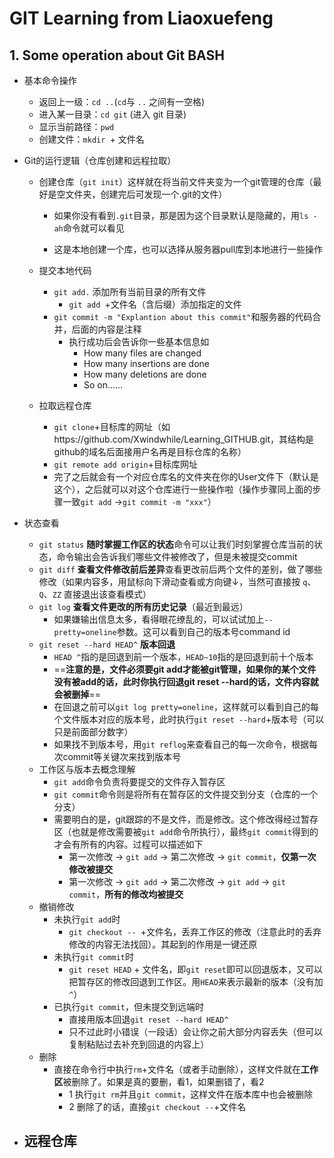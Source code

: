 # GIT Learning from Liaoxuefeng

## 1. Some operation about Git BASH

- 基本命令操作

  - 返回上一级：`cd ..`(`cd`与 `..` 之间有一空格)
  - 进入某一目录：`cd git` (进入 git 目录)
  - 显示当前路径：`pwd`
  - 创建文件：`mkdir `+ 文件名
- Git的运行逻辑（仓库创建和远程拉取）

  - 创建仓库（`git init`）这样就在将当前文件夹变为一个git管理的仓库（最好是空文件夹，创建完后可发现一个.git的文件）

    - 如果你没有看到`.git`目录，那是因为这个目录默认是隐藏的，用`ls -ah`命令就可以看见

    - 这是本地创建一个库，也可以选择从服务器pull库到本地进行一些操作

  - 提交本地代码

    - `git add.` 添加所有当前目录的所有文件
      - `git add `+文件名（含后缀）添加指定的文件
    - `git commit -m "Explantion about this commit"`和服务器的代码合并，后面的内容是注释
      - 执行成功后会告诉你一些基本信息如
        - How many files are changed
        - How many insertions are done
        - How many deletions are done
        - So on……

  - 拉取远程仓库

    - `git clone`+目标库的网址（如https://github.com/Xwindwhile/Learning_GITHUB.git，其结构是github的域名后面接用户名再是目标仓库的名称）
    - `git remote add origin`+目标库网址
    - 完了之后就会有一个对应仓库名的文件夹在你的User文件下（默认是这个），之后就可以对这个仓库进行一些操作啦（操作步骤同上面的步骤一致`git add` ->`git commit -m "xxx"`）
- 状态查看

  - `git status` **随时掌握工作区的状态**命令可以让我们时刻掌握仓库当前的状态，命令输出会告诉我们哪些文件被修改了，但是未被提交commit
  - `git diff` **查看文件修改前后差异**查看更改前后两个文件的差别，做了哪些修改（如果内容多，用鼠标向下滑动查看或方向键↓，当然可直接按 `q`、`Q`、`ZZ` 直接退出该查看模式）
  - `git log` **查看文件更改的所有历史记录**（最近到最远）
    - 如果嫌输出信息太多，看得眼花缭乱的，可以试试加上`--pretty=oneline`参数。这可以看到自己的版本号command id
  - `git reset --hard HEAD^` **版本回退**
    - `HEAD ^`指的是回退到前一个版本，`HEAD~10`指的是回退到前十个版本
    - ==**注意的是，文件必须要git add才能被git管理，如果你的某个文件没有被add的话，此时你执行回退git reset --hard的话，文件内容就会被删掉**==
    - 在回退之前可以`git log pretty=oneline`，这样就可以看到自己的每个文件版本对应的版本号，此时执行`git reset --hard`+版本号（可以只是前面部分数字）
    - 如果找不到版本号，用`git reflog`来查看自己的每一次命令，根据每次commit等关键次来找到版本号
  - 工作区与版本去概念理解
    - `git add`命令负责将要提交的文件存入暂存区
    - `git commit`命令则是将所有在暂存区的文件提交到分支（仓库的一个分支）
    - 需要明白的是，git跟踪的不是文件，而是修改。这个修改得经过暂存区（也就是修改需要被`git add`命令所执行），最终`git commit`得到的才会有所有的内容。过程可以描述如下
      - 第一次修改 -> `git add` -> 第二次修改 -> `git commit`，**仅第一次修改被提交**
      - 第一次修改 -> `git add` -> 第二次修改 -> `git add` -> `git commit`，**所有的修改均被提交**
  - 撤销修改
    - 未执行`git add`时
      - `git checkout -- `+文件名，丢弃工作区的修改（注意此时的丢弃修改的内容无法找回）。其起到的作用是一键还原
    - 未执行`git commit`时
      - `git reset HEAD` + 文件名，即`git reset`即可以回退版本，又可以把暂存区的修改回退到工作区。用`HEAD`来表示最新的版本（没有加`^`）
    - 已执行`git commit`，但未提交到远端时
      - 直接用版本回退`git reset --hard HEAD^`
      - 只不过此时小错误（一段话）会让你之前大部分内容丢失（但可以复制粘贴过去补充到回退的内容上）
  - 删除
    - 直接在命令行中执行`rm`+文件名（或者手动删除），这样文件就在**工作区**被删除了。如果是真的要删，看1，如果删错了，看2
      - 1 执行`git rm`并且`git commit`，这样文件在版本库中也会被删除
      - 2 删除了的话，直接`git checkout --`+文件名
- 远程仓库
  - 


